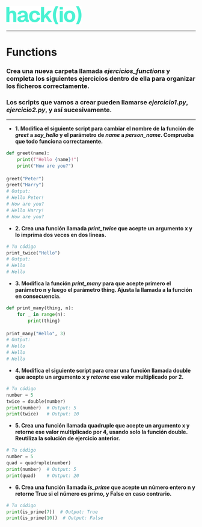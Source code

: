 <div style="text-align: center; width: 200px;" >
  <img src="https://github.com/Hack-io-Data/Imagenes/blob/main/01-LogosHackio/logo_celeste@4x.png?raw=true" alt="logo hack(io)" />
</div>

---

# Functions

### Crea una nueva carpeta llamada *ejercicios_functions* y completa los siguientes ejercicios dentro de ella para organizar los ficheros correctamente.

### Los scripts que vamos a crear pueden llamarse *ejercicio1.py*, *ejercicio2.py*, y así sucesivamente.

---

- **1. Modifica el siguiente script para cambiar el nombre de la función de *greet* a *say_hello* y el parámetro de *name* a *person_name*. Comprueba que todo funciona correctamente.**
```python
def greet(name):
    print(f"Hello {name}!")
    print("How are you?")

greet("Peter")
greet("Harry")
# Output:
# Hello Peter!
# How are you?
# Hello Harry!
# How are you?
```
- **2. Crea una función llamada *print_twice* que acepte un argumento x y lo imprima dos veces en dos líneas.**
```python
# Tu código
print_twice("Hello")
# Output:
# Hello
# Hello
```
- **3. Modifica la función *print_many* para que acepte primero el parámetro n y luego el parámetro thing. Ajusta la llamada a la función en consecuencia.**
```python
def print_many(thing, n):
    for _ in range(n):
        print(thing)

print_many("Hello", 3)
# Output:
# Hello
# Hello
# Hello
```
- **4. Modifica el siguiente script para crear una función llamada double que acepte un argumento x y *retorne* ese valor multiplicado por 2.**
```python
# Tu código
number = 5
twice = double(number)
print(number)  # Output: 5
print(twice)   # Output: 10
```
- **5. Crea una función llamada quadruple que acepte un argumento x y retorne ese valor multiplicado por 4, usando solo la función double. Reutiliza la solución de ejercicio anterior.**
```python 
# Tu código
number = 5
quad = quadruple(number)
print(number)  # Output: 5
print(quad)    # Output: 20
```
- **6. Crea una función llamada *is_prime* que acepte un número entero n y retorne True si el número es primo, y False en caso contrario.**
```python
# Tu código
print(is_prime(7))  # Output: True
print(is_prime(10))  # Output: False
```
